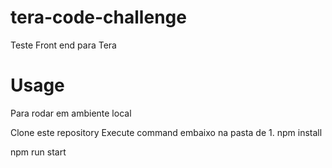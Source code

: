 # tera-code-challenge
Teste Front end para Tera 


# Usage
Para rodar em ambiente local

Clone este repository
Execute command embaixo na pasta de 1.
npm install

npm run start
